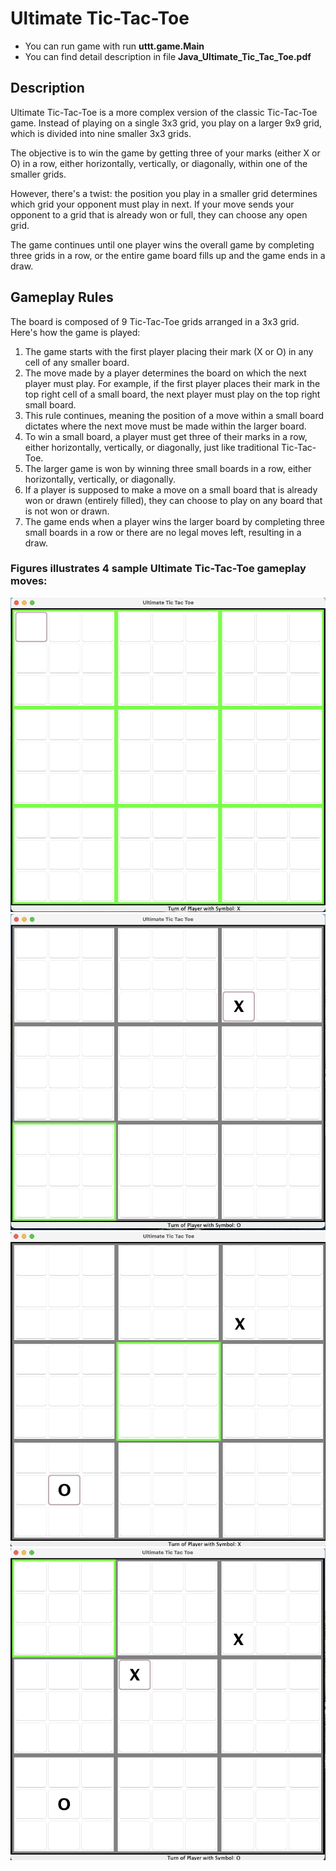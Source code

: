 # Ultimate Tic-Tac-Toe

* You can run game with run **uttt.game.Main**
* You can find detail description in file **Java_Ultimate_Tic_Tac_Toe.pdf**

## Description

Ultimate Tic-Tac-Toe is a more complex version of the classic Tic-Tac-Toe game. Instead of playing on a single 3x3 grid,
you play on a larger 9x9 grid, which is divided into nine smaller 3x3 grids.

The objective is to win the game by getting three of your marks (either X or O) in a row, either horizontally,
vertically, or diagonally, within one of the smaller grids.

However, there's a twist: the position you play in a smaller grid determines which grid your opponent must play in next.
If your move sends your opponent to a grid that is already won or full, they can choose any open grid.

The game continues until one player wins the overall game by completing three grids in a row, or the entire game board
fills up and the game ends in a draw.

## Gameplay Rules

The board is composed of 9 Tic-Tac-Toe grids arranged in a 3x3 grid. Here's how the game is played:

1. The game starts with the first player placing their mark (X or O) in any cell of any smaller board.
2. The move made by a player determines the board on which the next player must play. For example, if the first player
   places their mark in the top right cell of a small board, the next player must play on the top right small board.
3. This rule continues, meaning the position of a move within a small board dictates where the next move must be made
   within the larger board.
4. To win a small board, a player must get three of their marks in a row, either horizontally, vertically, or
   diagonally, just like traditional Tic-Tac-Toe.
5. The larger game is won by winning three small boards in a row, either horizontally, vertically, or diagonally.
6. If a player is supposed to make a move on a small board that is already won or drawn (entirely filled), they can
   choose to play on any board that is not won or drawn.
7. The game ends when a player wins the larger board by completing three small boards in a row or there are no legal
   moves left, resulting in a draw.

### Figures illustrates 4 sample Ultimate Tic-Tac-Toe gameplay moves:

![screen1.png](src%2Fmain%2Fresources%2Fscreen1.png)
![screen2.png](src%2Fmain%2Fresources%2Fscreen2.png)
![screen3.png](src%2Fmain%2Fresources%2Fscreen3.png)
![screen4.png](src%2Fmain%2Fresources%2Fscreen4.png)